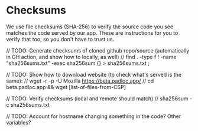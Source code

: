 # Checksums

We use file checksums (SHA-256) to verify the source code you see matches the code served by our app. These are instructions for you to verify that too, so you don't have to trust us.

// TODO: Generate checksums of cloned github repo/source (automatically in GH action, and show how to locally, as well)
// find . -type f ! -name "sha256sums.txt" -exec sha256sum {} > sha256sums.txt \;

// TODO: Show how to download website (to check what's served is the same):
// wget -r -p -U Mozilla https://beta.padloc.app/
// cd beta.padloc.app && wget [list-of-files-from-CSP]

// TODO: Verify checksums (local and remote should match)
// sha256sum -c sha256sums.txt

// TODO: Account for hostname changing something in the code? Other variables?
